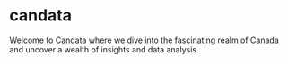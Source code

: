 # candata
Welcome to Candata where we dive into the fascinating realm of Canada and uncover a wealth of insights and data analysis.
